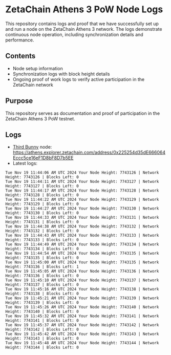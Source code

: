 # ZetaChain Athens 3 PoW Node Logs
This repository contains logs and proof that we have successfully set up and run a node on the ZetaChain Athens 3 network. The logs demonstrate continuous node operation, including synchronization details and performance.

## Contents
- Node setup information
- Synchronization logs with block height details
- Ongoing proof of work logs to verify active participation in the ZetaChain network

## Purpose
This repository serves as documentation and proof of participation in the ZetaChain Athens 3 PoW testnet.

## Logs

- [Third Bunny](https://thirdbunny.xyz/) node: https://athens.explorer.zetachain.com/address/0x225254d35dE666064Eccc5ce16eF1D8bF8D7b5EE
- Latest logs:
```
Tue Nov 19 11:44:06 AM UTC 2024 Your Node Height: 7743126 | Network Height: 7743126 | Blocks Left: 0
Tue Nov 19 11:44:11 AM UTC 2024 Your Node Height: 7743127 | Network Height: 7743127 | Blocks Left: 0
Tue Nov 19 11:44:17 AM UTC 2024 Your Node Height: 7743128 | Network Height: 7743128 | Blocks Left: 0
Tue Nov 19 11:44:22 AM UTC 2024 Your Node Height: 7743129 | Network Height: 7743129 | Blocks Left: 0
Tue Nov 19 11:44:27 AM UTC 2024 Your Node Height: 7743130 | Network Height: 7743130 | Blocks Left: 0
Tue Nov 19 11:44:33 AM UTC 2024 Your Node Height: 7743131 | Network Height: 7743131 | Blocks Left: 0
Tue Nov 19 11:44:38 AM UTC 2024 Your Node Height: 7743132 | Network Height: 7743132 | Blocks Left: 0
Tue Nov 19 11:44:43 AM UTC 2024 Your Node Height: 7743133 | Network Height: 7743133 | Blocks Left: 0
Tue Nov 19 11:44:49 AM UTC 2024 Your Node Height: 7743134 | Network Height: 7743134 | Blocks Left: 0
Tue Nov 19 11:44:54 AM UTC 2024 Your Node Height: 7743135 | Network Height: 7743135 | Blocks Left: 0
Tue Nov 19 11:45:00 AM UTC 2024 Your Node Height: 7743135 | Network Height: 7743136 | Blocks Left: 1
Tue Nov 19 11:45:05 AM UTC 2024 Your Node Height: 7743136 | Network Height: 7743136 | Blocks Left: 0
Tue Nov 19 11:45:10 AM UTC 2024 Your Node Height: 7743137 | Network Height: 7743137 | Blocks Left: 0
Tue Nov 19 11:45:16 AM UTC 2024 Your Node Height: 7743138 | Network Height: 7743138 | Blocks Left: 0
Tue Nov 19 11:45:21 AM UTC 2024 Your Node Height: 7743139 | Network Height: 7743139 | Blocks Left: 0
Tue Nov 19 11:45:26 AM UTC 2024 Your Node Height: 7743140 | Network Height: 7743140 | Blocks Left: 0
Tue Nov 19 11:45:32 AM UTC 2024 Your Node Height: 7743141 | Network Height: 7743141 | Blocks Left: 0
Tue Nov 19 11:45:37 AM UTC 2024 Your Node Height: 7743142 | Network Height: 7743142 | Blocks Left: 0
Tue Nov 19 11:45:42 AM UTC 2024 Your Node Height: 7743143 | Network Height: 7743143 | Blocks Left: 0
Tue Nov 19 11:45:48 AM UTC 2024 Your Node Height: 7743144 | Network Height: 7743144 | Blocks Left: 0
```
